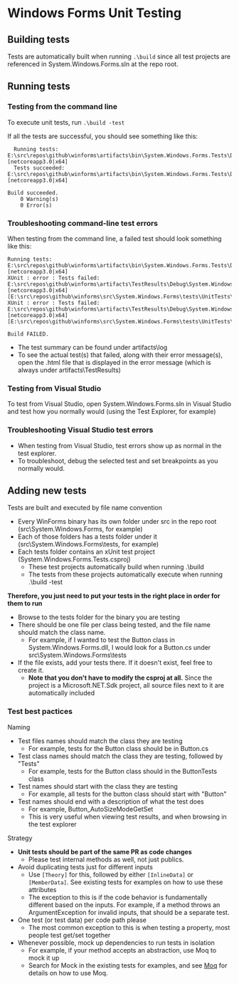 # Windows Forms Unit Testing #

## Building tests
Tests are automatically built when running `.\build` since all test projects are referenced in System.Windows.Forms.sln at the repo root.

## Running tests

### Testing from the command line
To execute unit tests, run `.\build -test`

If all the tests are successful, you should see something like this:
```console
  Running tests: E:\src\repos\github\winforms\artifacts\bin\System.Windows.Forms.Tests\Debug\netcoreapp3.0\System.Windows.Forms.Tests.dll [netcoreapp3.0|x64]
  Tests succeeded: E:\src\repos\github\winforms\artifacts\bin\System.Windows.Forms.Tests\Debug\netcoreapp3.0\System.Windows.Forms.Tests.dll [netcoreapp3.0|x64]

Build succeeded.
    0 Warning(s)
    0 Error(s)
```

### Troubleshooting command-line test errors
When testing from the command line, a failed test should look something like this:
```console
Running tests: E:\src\repos\github\winforms\artifacts\bin\System.Windows.Forms.Tests\Debug\netcoreapp3.0\System.Windows.Forms.Tests.dll [netcoreapp3.0|x64]
XUnit : error : Tests failed: E:\src\repos\github\winforms\artifacts\TestResults\Debug\System.Windows.Forms.Tests_netcoreapp3.0_x64.html [netcoreapp3.0|x64] [E:\src\repos\github\winforms\src\System.Windows.Forms\tests\UnitTests\System.Windows.Forms.Tests.csproj]
XUnit : error : Tests failed: E:\src\repos\github\winforms\artifacts\TestResults\Debug\System.Windows.Forms.Tests_netcoreapp3.0_x64.html [netcoreapp3.0|x64] [E:\src\repos\github\winforms\src\System.Windows.Forms\tests\UnitTests\System.Windows.Forms.Tests.csproj]

Build FAILED.
```

* The test summary can be found under artifacts\log
* To see the actual test(s) that failed, along with their error message(s), open the .html file that is displayed in the error message (which is always under artifacts\TestResults)

### Testing from Visual Studio
To test from Visual Studio, open System.Windows.Forms.sln in Visual Studio and test how you normally would (using the Test Explorer, for example)

### Troubleshooting Visual Studio test errors
* When testing from Visual Studio, test errors show up as normal in the test explorer.
* To troubleshoot, debug the selected test and set breakpoints as you normally would.

## Adding new tests
Tests are built and executed by file name convention
* Every WinForms binary has its own folder under src in the repo root (src\System.Windows.Forms, for example)
* Each of those folders has a tests folder under it (src\System.Windows.Forms\tests, for example)
* Each tests folder contains an xUnit test project (System.Windows.Forms.Tests.csproj)
  * These test projects automatically build when running .\build
  * The tests from these projects automatically execute when running .\build -test

**Therefore, you just need to put your tests in the right place in order for them to run**
* Browse to the tests folder for the binary you are testing
* There should be one file per class being tested, and the file name should match the class name.
  * For example, if I wanted to test the Button class in System.Windows.Forms.dll, I would look for a Button.cs under src\System.Windows.Forms\tests
* If the file exists, add your tests there. If it doesn't exist, feel free to create it.
  * **Note that you don't have to modify the csproj at all.** Since the project is a Microsoft.NET.Sdk project, all source files next to it are automatically included

### Test best pactices ###
Naming
* Test files names should match the class they are testing
  * For example, tests for the Button class should be in Button.cs
* Test class names should match the class they are testing, followed by "Tests"
  * For example, tests for the Button class should in the ButtonTests class
* Test names should start with the class they are testing
  * For example, all tests for the button class should start with "Button"
* Test names should end with a description of what the test does
  * For example, Button_AutoSizeModeGetSet
  * This is very useful when viewing test results, and when browsing in the test explorer

Strategy
* **Unit tests should be part of the same PR as code changes**
  * Please test internal methods as well, not just publics. 
* Avoid duplicating tests just for different inputs
  * Use `[Theory]` for this, followed by either `[InlineData]` or `[MemberData]`. See existing tests for examples on how to use these attributes
  * The exception to this is if the code behavior is fundamentally different based on the inputs. For example, if a method throws an ArgumentException for invalid inputs, that should be a separate test.
* One test (or test data) per code path please
  * The most common exception to this is when testing a property, most people test get/set together
* Whenever possible, mock up dependencies to run tests in isolation
  * For example, if your method accepts an abstraction, use Moq to mock it up
  * Search for Mock in the existing tests for examples, and see [Moq](https://github.com/Moq/moq4/wiki/Quickstart) for details on how to use Moq.